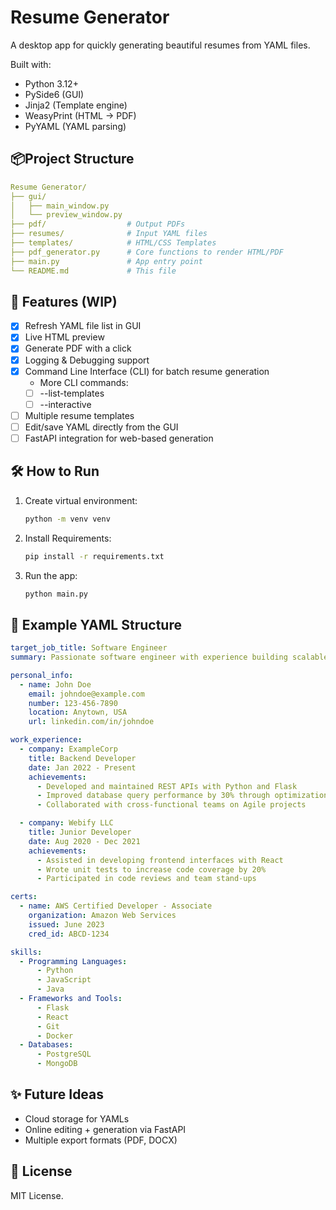 # Resume Generator

A desktop app for quickly generating beautiful resumes from YAML files.

Built with:

- Python 3.12+
- PySide6 (GUI)
- Jinja2 (Template engine)
- WeasyPrint (HTML → PDF)
- PyYAML (YAML parsing)

## 📦Project Structure

```yaml
Resume Generator/
├── gui/
│   ├── main_window.py
│   └── preview_window.py
├── pdf/                  # Output PDFs
├── resumes/              # Input YAML files
├── templates/            # HTML/CSS Templates
├── pdf_generator.py      # Core functions to render HTML/PDF
├── main.py               # App entry point
└── README.md             # This file
```

## 🚀 Features (WIP)

- [x] Refresh YAML file list in GUI
- [x] Live HTML preview
- [x] Generate PDF with a click
- [x] Logging & Debugging support
- [x] Command Line Interface (CLI) for batch resume generation
  - More CLI commands:
  - [ ] --list-templates
  - [ ] --interactive
- [ ] Multiple resume templates
- [ ] Edit/save YAML directly from the GUI
- [ ] FastAPI integration for web-based generation

## 🛠️ How to Run

1. Create virtual environment:
   ```bash
   python -m venv venv
   ```
2. Install Requirements:
   ```bash
   pip install -r requirements.txt
   ```
3. Run the app:
   ```bash
   python main.py
   ```

## 📝 Example YAML Structure

```yaml
target_job_title: Software Engineer
summary: Passionate software engineer with experience building scalable web applications and services.

personal_info:
  - name: John Doe
    email: johndoe@example.com
    number: 123-456-7890
    location: Anytown, USA
    url: linkedin.com/in/johndoe

work_experience:
  - company: ExampleCorp
    title: Backend Developer
    date: Jan 2022 - Present
    achievements:
      - Developed and maintained REST APIs with Python and Flask
      - Improved database query performance by 30% through optimization
      - Collaborated with cross-functional teams on Agile projects

  - company: Webify LLC
    title: Junior Developer
    date: Aug 2020 - Dec 2021
    achievements:
      - Assisted in developing frontend interfaces with React
      - Wrote unit tests to increase code coverage by 20%
      - Participated in code reviews and team stand-ups

certs:
  - name: AWS Certified Developer - Associate
    organization: Amazon Web Services
    issued: June 2023
    cred_id: ABCD-1234

skills:
  - Programming Languages:
      - Python
      - JavaScript
      - Java
  - Frameworks and Tools:
      - Flask
      - React
      - Git
      - Docker
  - Databases:
      - PostgreSQL
      - MongoDB
```

## ✨ Future Ideas

- Cloud storage for YAMLs
- Online editing + generation via FastAPI
- Multiple export formats (PDF, DOCX)

## 📄 License

MIT License.
